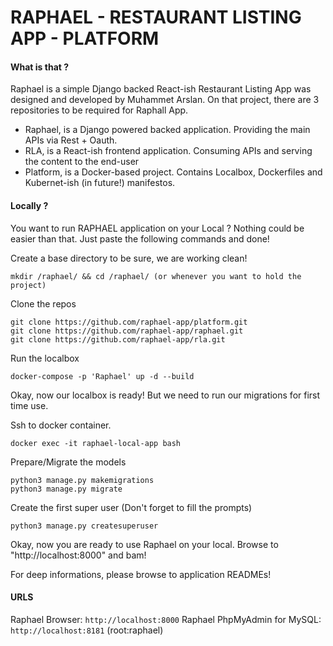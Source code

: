 # RAPHAEL - RESTAURANT LISTING APP - PLATFORM

#### What is that ? 

Raphael is a simple Django backed React-ish Restaurant Listing App was designed and developed by Muhammet Arslan. On that project, there are 3 repositories to be required for Raphall App.
- Raphael, is a Django powered backed application. Providing the main APIs via Rest + Oauth.
- RLA, is a React-ish frontend application. Consuming APIs and serving the content to the end-user
- Platform, is a Docker-based project. Contains Localbox, Dockerfiles and Kubernet-ish (in future!) manifestos.

#### Locally ? 

You want to run RAPHAEL application on your Local ? Nothing could be easier than that. Just paste the following commands and done!

Create a base directory to be sure, we are working clean!
```
mkdir /raphael/ && cd /raphael/ (or whenever you want to hold the project)
```
Clone the repos
``````
git clone https://github.com/raphael-app/platform.git
git clone https://github.com/raphael-app/raphael.git
git clone https://github.com/raphael-app/rla.git
``````
Run the localbox
```
docker-compose -p 'Raphael' up -d --build
```

Okay, now our localbox is ready! But we need to run our migrations for first time use.

Ssh to  docker container.
```
docker exec -it raphael-local-app bash
```
Prepare/Migrate the models
```
python3 manage.py makemigrations
python3 manage.py migrate
``` 
Create the first super user (Don't forget to fill the prompts)
```
python3 manage.py createsuperuser
```

Okay, now you are ready to use Raphael on your local. Browse to "http://localhost:8000" and bam!

For deep informations, please browse to application READMEs!

#### URLS

Raphael Browser: `http://localhost:8000`
Raphael PhpMyAdmin for MySQL: `http://localhost:8181` (root:raphael)

